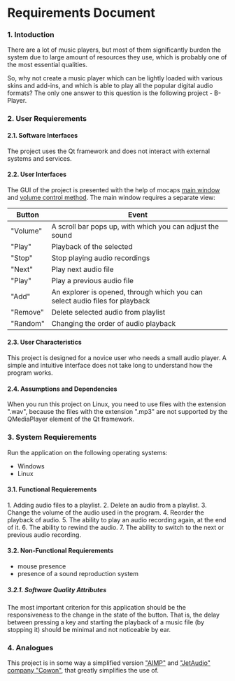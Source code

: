 # Requirements Document
### 1\. Intoduction
There are a lot of music players, but most of them significantly burden the system due to large amount of resources they use, which is probably one of the most essential qualities. 

So, why not create a music player which can be lightly loaded with various skins and add-ins, and which is able to play all the popular digital audio formats? The only one answer to this question is the following project - B-Player.

### 2\. User Requierements
#### 2.1\. Software Interfaces
The project uses the Qt framework and does not interact with external systems and services.
#### 2.2\. User Interfaces
The GUI of the project is presented with the help of mocaps [main window](https://github.com/steppbol/B-Player/blob/master/docs/Project%20Documentation/mockups/MainWindow.png) and [volume control method](https://raw.githubusercontent.com/steppbol/B-Player/master/docs/Project%20Documentation/mockups/ShowVolume.png).
The main window requires a separate view:

Button | Event
--- | ---
"Volume" | A scroll bar pops up, with which you can adjust the sound
"Play" | Playback of the selected
"Stop" | Stop playing audio recordings
"Next" | Play next audio file
"Play" | Play a previous audio file
"Add" | An explorer is opened, through which you can select audio files for playback
"Remove" | Delete selected audio from playlist
"Random" | Changing the order of audio playback

#### 2.3\. User Characteristics
This project is designed for a novice user who needs a small audio player. A simple and intuitive interface does not take long to understand how the program works.
#### 2.4\. Assumptions and Dependencies
When you run this project on Linux, you need to use files with the extension ".wav", because the files with the extension ".mp3" are not supported by the QMediaPlayer element of the Qt framework.
### 3\. System Requierements
Run the application on the following operating systems:
* Windows
* Linux
#### 3.1\. Functional Requierements
  1\. Adding audio files to a playlist.
  2\. Delete an audio from a playlist.
  3\. Change the volume of the audio used in the program.
  4\. Reorder the playback of audio.
  5\. The ability to play an audio recording again, at the end of it.
  6\. The ability to rewind the audio.
  7\. The ability to switch to the next or previous audio recording.
#### 3.2\. Non-Functional Requierements
* mouse presence
* presence of a sound reproduction system
##### 3.2.1\. Software Quality Attributes
The most important criterion for this application should be the responsiveness to the change in the state of the button. That is, the delay between pressing a key and starting the playback of a music file (by stopping it) should be minimal and not noticeable by ear.
### 4\. Analogues
This project is in some way a simplified version ["AIMP"](http://www.aimp.ru/) and ["JetAudio" company "Cowon"](http://www.jetaudio.com/), that greatly simplifies the use of.
